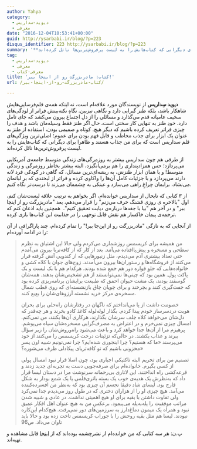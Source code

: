 ```yaml
---
author: Yahya
category:
  - دیوید-سداریس
  - معرفی
date: "2016-12-04T10:53:41+00:00"
guid: http://ysarbabi.ir/blog/?p=223
disqus_identifier: 223 http://ysarbabi.ir/blog/?p=223
summary: '**دیوید سِداریس** از نویسندگان مورد علاقه‌ام است، نه اینکه همه‌ی قلم‌فرسایی‌هایش شاهکار باشد،‌ بلکه طنز گیرایی دارد و نگاهی تیز‌بین. نگاهِ نکته‌بینش فراتر از لودگی‌های سخیف عامیانه قدم می‌گذارد و مسائلی را از دل اجتماع بیرون می‌کشد که جای تامل دارد. خودِ طنز به تنهایی کار سختی است، حال اگر طنز فقط وسیله‌مان باشد و هدف را چیزی فراتر تعریف کرده باشیم که دیگر هیچ. کوتاه و صمیمی بودن، استفاده از طنز به عنوان یک ابزار برای جذب مخاطب و قابل فهم بودن برای عموم؛ اصلی‌ترین ویژگی‌های قلم سداریس است که برای من جذاب هستند و ظاهرا برای دیگرانی که کتاب‌هایش را به لیست پرفروش‌ترین‌ها نائل کرده‌اند.'
tag:
  - دیوید-سداریس
  - معرفی
  - معرفی-کتاب
title: 'کتاب: مادربزرگت رو از اینجا ببر!'
url: /کتاب-مادربزرگت-رو-از-اینجا-ببر/

---
```

**دیوید سِداریس** از نویسندگان مورد علاقه‌ام است، نه اینکه همه‌ی قلم‌فرسایی‌هایش شاهکار باشد،‌ بلکه طنز گیرایی دارد و نگاهی تیز‌بین. نگاهِ نکته‌بینش فراتر از لودگی‌های سخیف عامیانه قدم می‌گذارد و مسائلی را از دل اجتماع بیرون می‌کشد که جای تامل دارد. خودِ طنز به تنهایی کار سختی است، حال اگر طنز فقط وسیله‌مان باشد و هدف را چیزی فراتر تعریف کرده باشیم که دیگر هیچ. کوتاه و صمیمی بودن، استفاده از طنز به عنوان یک ابزار برای جذب مخاطب و قابل فهم بودن برای عموم؛ اصلی‌ترین ویژگی‌های قلم سداریس است که برای من جذاب هستند و ظاهرا برای دیگرانی که کتاب‌هایش را به لیست پرفروش‌ترین‌ها نائل کرده‌اند.

از طرفی هم چون سداریس بیشتر به روزمرگی‌های زندگیِ متوسط جامعه‌ی آمریکایی می‌پردازد؛ حس همزادپنداری را هم برمی‌انگیزد، البته بیشتر بخاطر روزمرگی و زندگی متوسط! و با همان ابزار طنزش، به ریشه‌ای‌ترین مسائل،‌ که گاهی در کودکی فرد لانه دارند می‌پردازد و با جزئیات کامل آن‌ها را واکاوی کرده و فراتر از لبخندی که بر لبانمان می‌نشاد،‌ برایمان چراغِ راهی می‌سازد و عینکی به چشممان می‌زند تا درست‌تر نگاه کنیم.

از ۳ کتابی که تابحال از سداریس خوانده‌ام، اگر بخواهم به ترتیب علاقه لیست‌شان کنم، اول "بالاخره ی روزی قشنگ حرف می‌زنم" را قرار می‌دهم، بعد "مادربزرگت رو از اینجا ببر" و در آخر هم "بیا با جغدها درباره‌ی دیابت تحقیق کنیم".  همچنین باید اذعان کنم که ترجمه‌ی پیمان خاکسار هم نقش قابل توجهی را در جذابیت این کتاب‌ها بازی کرده.

از آنجایی که به تازگی "مادربزرگت رو از این‌جا ببر!" را تمام کرده‌ام، چند پاراگرافی از آن را در ادامه آورده‌‌ام:

> من همیشه برای کریسمس روزشماری می‌کردم ولی حالا این اشتیاق به نظرم سطحی و مسخره و پیش‌پاافتاده می‌آمد. بعد از کار که از کافه‌تریا بیرون می‌آمدم حتی تعداد بیشتری آدم می‌دیدم، مثل زنبور‌هایی که از کندویی آتش گرفته فرار می‌کنند از فروشگاه‌ها و رستوران‌ها بیرون می‌آمدند. زوج‌های جوان با کلاه کشی و خانواده‌هایی که جلوِ فواره دور هم جمع شده بودند، هرکدام هم با یک لیست و یک پاکت پول. همین بود که چینی‌ها نمی‌توانستند از هم تشخیص‌شان بدهند. همه‌شان گوسفند بودند، یک مشت حیوان احمق که طبیعت برایشان برنامه‌ریزی کرده بود که جفت‌گیری کنند و بچرخند و برای چوپان چاق بازنشسته‌ای که روی قطب شمال مسخره‌ی مرکز خرید نشسته آرزوهای‌شان را بع‌بع کنند.
>
> خصومت داشت از پا می‌انداختم که ناگهان در رفتارشان راه‌حلی برای بحران هویت دردسرساز خودم پیدا کردم. بگذار لوله‌لوله کاغذ کادو بخرند و هر چه‌قدر که دل‌شان می‌خواهد کلاه جلف سرشان بگذارند، هرکاری آن‌ها بکنند، من نمی‌کنم. امسال چیزی نمی‌خرم و در اعتراض به مصرف‌گرایی مسخره‌شان سیاه می‌پوشم. پرهیزم مرا از آن‌ها جدا خواهد کرد و باعث می‌شود راه‌وروش‌شان را زیر سؤال ببرند و عذاب بکشند. در حالی‌که تزئینات درخت کریسمس را می‌کنند از خود می‌پرسند «ما که هستیم؟ چرا اینجوری شده‌ایم؟ چرا نمی‌تونیم شبیه اون پسر محزونی باشیم که تو کافه‌تریای پیکادلی ظرف می‌شوره؟»
>
> تصمیم من برای تحریم البته تاکتیکی اجباری بود، چون اصلا قرار نبود امسال پولی از کسی بگیرم. خانواده‌ام برای صرفه‌جویی دست به تجربه‌ای جدید زدند و قرعه‌کشی راه انداختند. این لاتاری بی‌رحمانه سرنوشت مرا در دستان لیسا قرار داد که به‌نظرش یک هدیه‌ی خوب یک بسته باتری‌قلمی یا یک شمع بودار به شکل قارچ بود. لیسای شاد دقیقا تجسم آن چیزی بود که به‌نظر من افسرده‌کننده می‌آمد. هیچ چیزی او را از هزاران دختری که در طول روز می‌دیدم جدا نمی‌کرد ولی تفاوت داشتن با بقیه برای او هیچ اهمیتی نداشت. در عادی و شبیه شدن مراتب موفقیت را پله‌به‌پله می‌پیمود. برعکسِ من به هیچ عنوان اهل افکار عمیق نبود و همراه یک میمون دماغ‌دارز به سرزمین‌های دور نمی‌رفت. هیچ‌کدام این‌کاره نبودند. لیسا هم مثل بقیه روحش را با جوراب کریسمس تاخت زده بود و حالا باید تاوان می‌داد. ص96

پ.ن: هر سه کتابی که من خوانده‌ام از نشرچشمه بوده‌اند که از [اینجا](http://www.cheshmeh.ir/search/result.aspx?query=%D8%B3%D8%AF%D8%A7%D8%B1%DB%8C%D8%B3) قابل مشاهده و تهیه‌اند.
